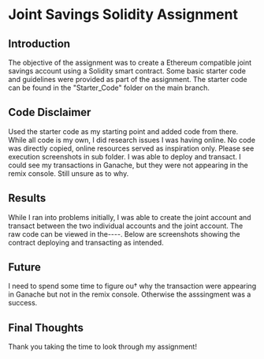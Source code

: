 # Joint Savings Solidity Assignment

## Introduction
The objective of the assignment was to create a Ethereum compatible joint savings account using a Solidity smart contract. Some basic starter code and guidelines were provided as part of the assignment. The starter code can be found in the "Starter_Code" folder on the main branch.

## Code Disclaimer
Used the starter code as my starting point and added code from there.
While all code is my own, I did research issues I was having online. No code was directly copied, online resources served as inspiration only.
Please see execution screenshots in sub folder.
I was able to deploy and transact. I could see my transactions in Ganache, but they were not appearing in the remix console. Still unsure as to why. 

## Results
While I ran into problems initially, I was able to create the joint account and transact between the two individual accounts and the joint account. The raw code can be viewed in the----. Below are screenshots showing the contract deploying and transacting as intended. 

## Future
I need to spend some time to figure ou† why the transaction were appearing in Ganache but not in the remix console. Otherwise the asssingment was a success.

## Final Thoughts
Thank you taking the time to look through my assignment!
